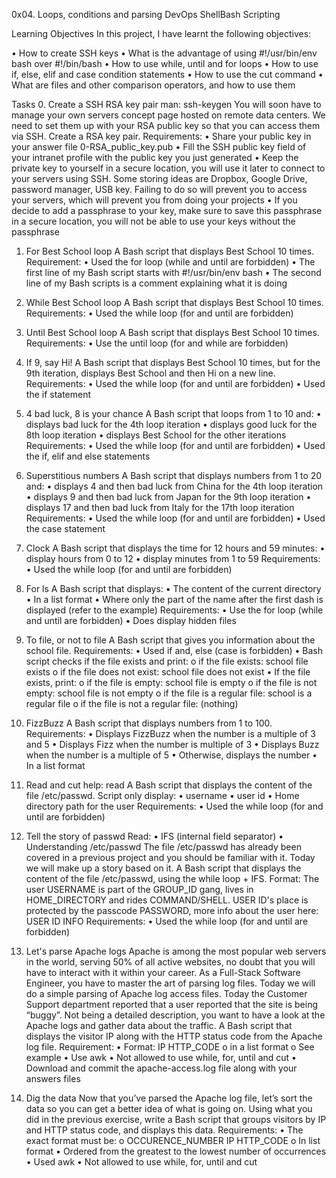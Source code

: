0x04. Loops, conditions and parsing
DevOps    ShellBash      Scripting

Learning Objectives
In this project, I have learnt the following objectives:

•	How to create SSH keys
•	What is the advantage of using #!/usr/bin/env bash over #!/bin/bash
•	How to use while, until and for loops
•	How to use if, else, elif and case condition statements
•	How to use the cut command
•	What are files and other comparison operators, and how to use them

Tasks
0. Create a SSH RSA key pair
man: ssh-keygen
You will soon have to manage your own servers concept page hosted on remote data centers. We need to set them up with your RSA public key so that you can access them via SSH.
Create a RSA key pair.
Requirements:
•	Share your public key in your answer file 0-RSA_public_key.pub
•	Fill the SSH public key field of your intranet profile with the public key you just generated
•	Keep the private key to yourself in a secure location, you will use it later to connect to your servers using SSH. Some storing ideas are Dropbox, Google Drive, password manager, USB key. Failing to do so will prevent you to access your servers, which will prevent you from doing your projects
•	If you decide to add a passphrase to your key, make sure to save this passphrase in a secure location, you will not be able to use your keys without the passphrase
1. For Best School loop
A Bash script that displays Best School 10 times.
Requirement:
•	Used the for loop (while and until are forbidden)
•	The first line of my Bash script starts with #!/usr/bin/env bash
•	The second line of my Bash scripts is a comment explaining what it is doing

2. While Best School loop
A Bash script that displays Best School 10 times.
Requirements:
•	Used the while loop (for and until are forbidden)

3. Until Best School loop
A Bash script that displays Best School 10 times.
Requirements:
•	Use the until loop (for and while are forbidden)

4. If 9, say Hi!
A Bash script that displays Best School 10 times, but for the 9th iteration, displays Best School and then Hi on a new line.
Requirements:
•	Used the while loop (for and until are forbidden)
•	Used the if statement

5. 4 bad luck, 8 is your chance
A Bash script that loops from 1 to 10 and:
•	displays bad luck for the 4th loop iteration
•	displays good luck for the 8th loop iteration
•	displays Best School for the other iterations
Requirements:
•	Used the while loop (for and until are forbidden)
•	Used the if, elif and else statements

6. Superstitious numbers
A Bash script that displays numbers from 1 to 20 and:
•	displays 4 and then bad luck from China for the 4th loop iteration
•	displays 9 and then bad luck from Japan for the 9th loop iteration
•	displays 17 and then bad luck from Italy for the 17th loop iteration
Requirements:
•	Used the while loop (for and until are forbidden)
•	Used the case statement

7. Clock
A Bash script that displays the time for 12 hours and 59 minutes:
•	display hours from 0 to 12
•	display minutes from 1 to 59
Requirements:
•	Used the while loop (for and until are forbidden)

8. For ls
A Bash script that displays:
•	The content of the current directory
•	In a list format
•	Where only the part of the name after the first dash is displayed (refer to the example)
Requirements:
•	Use the for loop (while and until are forbidden)
•	Does display hidden files

9. To file, or not to file
A Bash script that gives you information about the school file.
Requirements:
•	Used if and, else (case is forbidden)
•	Bash script checks if the file exists and print:
o	if the file exists: school file exists
o	if the file does not exist: school file does not exist
•	If the file exists, print:
o	if the file is empty: school file is empty
o	if the file is not empty: school file is not empty
o	if the file is a regular file: school is a regular file
o	if the file is not a regular file: (nothing)


10. FizzBuzz
A Bash script that displays numbers from 1 to 100.
Requirements:
•	Displays FizzBuzz when the number is a multiple of 3 and 5
•	Displays Fizz when the number is multiple of 3
•	Displays Buzz when the number is a multiple of 5
•	Otherwise, displays the number
•	In a list format

11. Read and cut
help: read
A Bash script that displays the content of the file /etc/passwd.
Script only display:
•	username
•	user id
•	Home directory path for the user
Requirements:
•	Used the while loop (for and until are forbidden)


12. Tell the story of passwd
Read:
•	IFS (internal field separator)
•	Understanding /etc/passwd
The file /etc/passwd has already been covered in a previous project and you should be familiar with it. Today we will make up a story based on it.
A Bash script that displays the content of the file /etc/passwd, using the while loop + IFS.
Format: The user USERNAME is part of the GROUP_ID gang, lives in HOME_DIRECTORY and rides COMMAND/SHELL. USER ID's place is protected by the passcode PASSWORD, more info about the user here: USER ID INFO
Requirements:
•	Used the while loop (for and until are forbidden)

13. Let's parse Apache logs
Apache is among the most popular web servers in the world, serving 50% of all active websites, no doubt that you will have to interact with it within your career.
As a Full-Stack Software Engineer, you have to master the art of parsing log files. Today we will do a simple parsing of Apache log access files.
Today the Customer Support department reported that a user reported that the site is being “buggy”. Not being a detailed description, you want to have a look at the Apache logs and gather data about the traffic.
A Bash script that displays the visitor IP along with the HTTP status code from the Apache log file.
Requirement:
•	Format: IP HTTP_CODE
o	in a list format
o	See example
•	Use awk
•	Not allowed to use while, for, until and cut
•	Download and commit the apache-access.log file along with your answers files

14. Dig the data
Now that you’ve parsed the Apache log file, let’s sort the data so you can get a better idea of what is going on.
Using what you did in the previous exercise, write a Bash script that groups visitors by IP and HTTP status code, and displays this data.
Requirements:
•	The exact format must be:
o	OCCURENCE_NUMBER IP HTTP_CODE
o	In list format
•	Ordered from the greatest to the lowest number of occurrences
•	Used awk
•	Not allowed to use while, for, until and cut

